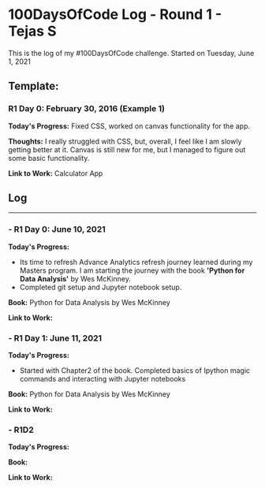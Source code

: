# 100DaysOfCode Log - Round 1 - Tejas S

This is the log of my #100DaysOfCode challenge. Started on Tuesday, June 1, 2021

## Template:
### R1 Day 0: February 30, 2016 (Example 1)
**Today's Progress:** Fixed CSS, worked on canvas functionality for the app.

**Thoughts:** I really struggled with CSS, but, overall, I feel like I am slowly getting better at it. Canvas is still new for me, but I managed to figure out some basic functionality.

**Link to Work:** Calculator App

## Log
***
### - R1 Day 0: June 10, 2021

**Today's Progress:**
- Its time to refresh Advance Analytics refresh journey learned during my Masters program. I am starting the journey with the book **'Python for Data Analysis'** by Wes McKinney.  
- Completed git setup and Jupyter notebook setup.

**Book:** Python for Data Analysis by Wes McKinney

**Link to Work:**

### - R1 Day 1: June 11, 2021

**Today's Progress:** 
- Started with Chapter2 of the book. Completed basics of Ipython magic commands and interacting with Jupyter notebooks

**Book:** Python for Data Analysis by Wes McKinney

**Link to Work:**
### - R1D2

**Today's Progress:**

**Book:**

**Link to Work:**